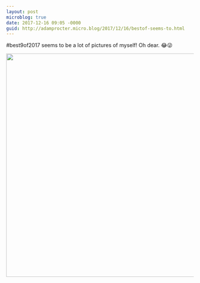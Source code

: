```yaml
---
layout: post
microblog: true
date: 2017-12-16 09:05 -0000
guid: http://adamprocter.micro.blog/2017/12/16/bestof-seems-to.html
---
```

#best9of2017 seems to be a lot of pictures of myself! Oh dear. 😂😜

<img src="http://discursive.adamprocter.co.uk/uploads/2017/1d8f5a4d32.jpg" width="600" height="600" />

